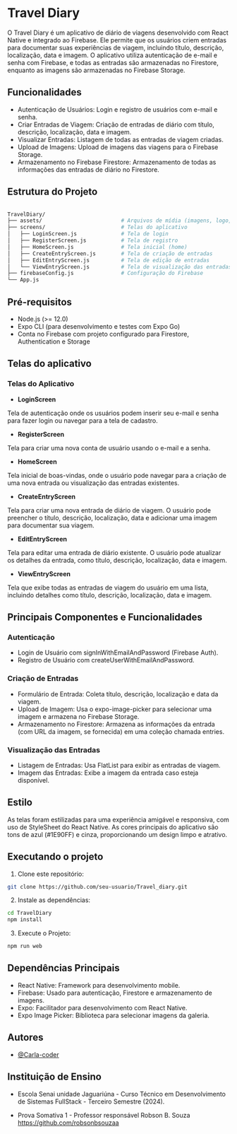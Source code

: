
# Travel Diary

O Travel Diary é um aplicativo de diário de viagens desenvolvido com React Native e integrado ao Firebase. Ele permite que os usuários criem entradas para documentar suas experiências de viagem, incluindo título, descrição, localização, data e imagem. O aplicativo utiliza autenticação de e-mail e senha com Firebase, e todas as entradas são armazenadas no Firestore, enquanto as imagens são armazenadas no Firebase Storage.


## Funcionalidades

- Autenticação de Usuários: Login e registro de usuários com e-mail e senha.
- Criar Entradas de Viagem: Criação de entradas de diário com título, descrição, localização, data e imagem.
- Visualizar Entradas: Listagem de todas as entradas de viagem criadas.
- Upload de Imagens: Upload de imagens das viagens para o Firebase Storage.
- Armazenamento no Firebase Firestore: Armazenamento de todas as informações das entradas de diário no Firestore.

## Estrutura do Projeto

```bash

TravelDiary/
├── assets/                         # Arquivos de mídia (imagens, logo, etc.)
├── screens/                        # Telas do aplicativo
│   ├── LoginScreen.js              # Tela de login
│   ├── RegisterScreen.js           # Tela de registro
│   ├── HomeScreen.js               # Tela inicial (home)
│   ├── CreateEntryScreen.js        # Tela de criação de entradas
│   ├── EditEntryScreen.js          # Tela de edição de entradas
│   └── ViewEntryScreen.js          # Tela de visualização das entradas
├── firebaseConfig.js               # Configuração do Firebase
└── App.js  

```
## Pré-requisitos

- Node.js (>= 12.0)
- Expo CLI (para desenvolvimento e testes com Expo Go)
- Conta no Firebase com projeto configurado para Firestore, Authentication e Storage

## Telas do aplicativo

### **Telas do Aplicativo**

- **LoginScreen**

Tela de autenticação onde os usuários podem inserir seu e-mail e senha para fazer login ou navegar para a tela de cadastro.

- **RegisterScreen**

Tela para criar uma nova conta de usuário usando o e-mail e a senha.

- **HomeScreen**

Tela inicial de boas-vindas, onde o usuário pode navegar para a criação de uma nova entrada ou visualização das entradas existentes.

- **CreateEntryScreen**

Tela para criar uma nova entrada de diário de viagem. O usuário pode preencher o título, descrição, localização, data e adicionar uma imagem para documentar sua viagem.

- **EditEntryScreen**

Tela para editar uma entrada de diário existente. O usuário pode atualizar os detalhes da entrada, como título, descrição, localização, data e imagem.

- **ViewEntryScreen**

Tela que exibe todas as entradas de viagem do usuário em uma lista, incluindo detalhes como título, descrição, localização, data e imagem.

## Principais Componentes e Funcionalidades

### Autenticação

- Login de Usuário com signInWithEmailAndPassword (Firebase Auth).
- Registro de Usuário com createUserWithEmailAndPassword.

### Criação de Entradas

- Formulário de Entrada: Coleta título, descrição, localização e data da viagem.
- Upload de Imagem: Usa o expo-image-picker para selecionar uma imagem e armazena no Firebase Storage.
- Armazenamento no Firestore: Armazena as informações da entrada (com URL da imagem, se fornecida) em uma coleção chamada entries.

### Visualização das Entradas

- Listagem de Entradas: Usa FlatList para exibir as entradas de viagem.
- Imagem das Entradas: Exibe a imagem da entrada caso esteja disponível.

## Estilo

As telas foram estilizadas para uma experiência amigável e responsiva, com uso de StyleSheet do React Native. As cores principais do aplicativo são tons de azul (#1E90FF) e cinza, proporcionando um design limpo e atrativo.

## Executando o projeto

1. Clone este repositório:

```bash
git clone https://github.com/seu-usuario/Travel_diary.git
```

2. Instale as dependências:

```bash
cd TravelDiary
npm install
```

3. Execute o Projeto:

```bash
npm run web
```

## Dependências Principais

- React Native: Framework para desenvolvimento mobile.
- Firebase: Usado para autenticação, Firestore e armazenamento de imagens.
- Expo: Facilitador para desenvolvimento com React Native.
- Expo Image Picker: Biblioteca para selecionar imagens da galeria.


## Autores

- [@Carla-coder](https://www.github.com/Carla-coder)

## Instituição de Ensino

- Escola Senai unidade Jaguariúna - Curso Técnico em Desenvolvimento de Sistemas FullStack - Terceiro Semestre (2024).

- Prova Somativa 1 - Professor responsável Robson B. Souza https://github.com/robsonbsouzaa 

